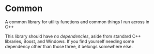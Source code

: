 # Common
A common library for utility functions and common things I run across in C++

This library should have _no dependencies_, aside from standard C++ libraries, Boost, and Windows.
If you find yourself needing some dependency other than those three, it belongs somewhere else.

